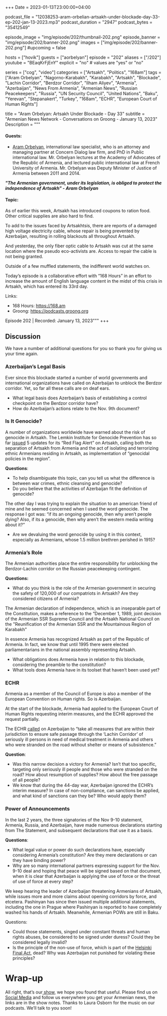 +++
Date = 2023-01-13T23:00:00+04:00

podcast_file = "12038253-aram-orbelian-artsakh-under-blockade-day-33-ep-202-jan-13-2023.mp3"
podcast_duration = "2947"
podcast_bytes = "35412549"

episode_image = "img/episode/202/thumbnail-202.png"
episode_banner = "img/episode/202/banner-202.png"
images = ["img/episode/202/banner-202.png"]
#upcoming = false

hosts = ["hovik"]
guests = ["aorbelyan"]
episode = "202"
aliases = ["/202"]
youtube = "BEaqKrFjEnY"
explicit = "no" # values are "yes" or "no"

series = ["cog", "video"]
categories = ["Artsakh", "Politics", "168am"]
tags = ["Aram Orbelyan", "Nagorno-Karabakh", "Karabakh", "Artsakh", "Blockade", "Lachin Corridor", "Berdzor Corridor", "Ilham Aliyev", "Armenia", "Azerbaijan", "News From Armenia", "Armenian News", "Russian Peacekeepers", "Russia", "UN Security Council", "United Nations", "Baku", "Yerevan", "Stepanakert", "Turkey", "168am", "ECHR", "European Court of Human Rights"]

title = "Aram Orbelyan: Artsakh Under Blockade - Day 33"
subtitle = "Armenian News Network - Conversations on Groong - January 13, 2023"
Description = """

#### Guests:
* [Aram Orbelyan](/guest/aorbelyan), international law specialist, who is an attorney and managing partner at Concern Dialog law firm, and PhD in Public international law. Mr. Orbelyan lectures at the Academy of Advocates of the Republic of Armenia, and lectured public international law at French University of Armenia. Mr. Orbelyan was Deputy Minister of Justice of Armenia between 2011 and 2014.

***"The Armenian government, under its legislation, is obliged to protect the independence of Artsakh" - Aram Orbelyan***

#### Topic:

As of earlier this week, Artsakh has introduced coupons to ration food. Other critical supplies are also hard to find.

To add to the issues faced by Artsakhtsis, there are reports of a damaged high voltage electricity cable, whose repair is being prevented by Azerbaijan, resulting in rolling blackouts all throughout Artsakh.

And yesterday, the only fiber optic cable to Artsakh was cut at the same location where the pseudo eco-activists are. Access to repair the cable is not being granted.

Outside of a few muffled statements, the indifferent world watches on.

Today’s episode is a collaborative effort with “168 Hours” in an effort to increase the amount of English language content in the midst of this crisis in Artsakh, which has entered its 33rd day.

Links:
  - 168 Hours: https://168.am
  - Groong: https://podcasts.groong.org

Episode 202 | Recorded: January 13, 2023"""
+++


## Discussion

We have a number of additional questions for you so thank you for giving us your time again.

### Azerbaijan’s Legal Basis

Ever since this blockade started a number of world governments and international organizations have called on Azerbaijan to unblock the Berdzor corridor. Yet, so far all these calls are on deaf ears.

* What legal basis does Azerbaijan’s basis of establishing a control checkpoint on the Berdzor corridor have?
* How do Azerbaijan’s actions relate to the Nov. 9th document?

### Is It Genocide?

A number of organizations worldwide have warned about the risk of genocide in Artsakh. The Lemkin Institute for Genocide Prevention has so far [issued](https://www.lemkininstitute.com/red-flag-alerts-1/red-flag-alert-for-genocide----azerbaijan---update-5) 5 updates for its “Red Flag Alert” on Artsakh, calling both the separation of Artsakh from Armenia and the act of isolating and terrorizing ethnic Armenians residing in Artsakh, as implementation of “genocidal policies in the region”. 

**Questions**:

* To help disambiguate this topic, can you tell us what the difference is between war crimes, ethnic cleansing and genocide?
* Do you believe that the activities of Azerbaijan fit the definition of genocide?

The other day I was trying to explain the situation to an american friend of mine and he seemed concerned when I used the word genocide. The response I got was: “if its an ongoing genocide, then why aren’t people dying? Also, if its a genocide, then why aren’t the western media writing about it?”

* Are we devaluing the word genocide by using it in this context, especially as Armenians, whose 1.5 million brethren perished in 1915?

### Armenia’s Role

The Armenian authorities place the entire responsibility for unblocking the Berdzor-Lachin corridor on the Russian peacekeeping contingent.

**Questions:**

* What do you think is the role of the Armenian government in securing the safety of 120,000 of our compatriots in Artsakh? Are they considered citizens of Armenia?

The Armenian declaration of independence, which is an inseparable part of the Constitution, makes a reference to the “December 1, 1989, joint decision of the Armenian SSR Supreme Council and the Artsakh National Council on the "Reunification of the Armenian SSR and the Mountainous Region of Karabakh"

In essence Armenia has recognized Artsakh as part of the Republic of Armenia. In fact, we know that until 1995 there were elected parliamentarians in the national assembly representing Artsakh.

* What obligations does Armenia have in relation to this blockade, considering the preamble to the constitution?
* What tools does Armenia have in its toolset that haven’t been used yet?

### ECHR

Armenia as a member of the Council of Europe is also a member of the European Convention on Human rights. So is Azerbaijan.

At the start of the blockade, Armenia had applied to the European Court of Human Rights requesting interim measures, and the ECHR approved the request partially.

The ECHR [called](https://www.azatutyun.am/a/32187759.html) on Azerbaijan to “take all measures that are within their jurisdiction to ensure safe passage through the ‘Lachin Corridor’ of seriously ill persons in need of medical treatment in Armenia and others who were stranded on the road without shelter or means of subsistence.”

**Question**:

* Was this narrow decision a victory for Armenia? Isn’t that too specific, targeting only seriously ill people and those who were stranded on the road? How about resumption of supplies? How about the free passage of all people?
* We know that during the 44-day war, Azerbaijan ignored the ECHR’s interim measure? In case of non-compliance, can sanctions be applied, and what kind of sanctions can they be? Who would apply them?

### Power of Announcements

In the last 2 years, the three signatories of the Nov 9-10 statement, Armenia, Russia, and Azerbaijan, have made numerous declarations starting from The Statement, and subsequent declarations that use it as a basis.

**Questions**:

* What legal value or power do such declarations have, especially considering Armenia’s constitution? Are they mere declarations or can they have binding power?
* Why are so many international partners expressing support for the Nov. 9-10 deal and hoping that peace will be signed based on that document, when it is clear that Azerbaijan is applying the use of force or the threat of use of force at every step?

We keep hearing the leader of Azerbaijan threatening Armenians of Artsakh, while issues more and more claims about opening corridors by force, and etcetera. Pashinyan has since then issued multiple additional statements, including the one in Prague where Pashinyan is reported to have completely washed his hands of Artsakh. Meanwhile, Armenian POWs are still in Baku.

Questions:

* Could those statements, singed under constant threats and human rights abuses, be considered to be signed under duress? Could they be considered legally invalid?
* Is the principle of the non-use of force, which is part of the [Helsinki Final Act](https://www.osce.org/files/f/documents/5/c/39501.pdf), dead? Why was Azerbaijan not punished for violating these principles?

# Wrap-up

All right, that’s our[ show](https://podcasts.groong.org/), we hope you found that useful. Please find us on[ Social Media](https://linktr.ee/groong) and follow us everywhere you get your Armenian news, the links are in the show notes. Thanks to Laura Osborn for the music on our podcasts. We’ll talk to you soon!
